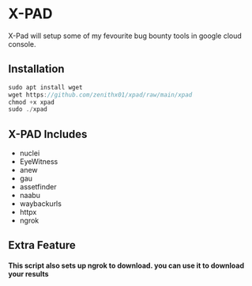 
# X-PAD

X-Pad will setup some of my fevourite bug bounty tools in google cloud console. 


## Installation

```javascript
sudo apt install wget
wget https://github.com/zenithx01/xpad/raw/main/xpad
chmod +x xpad
sudo ./xpad
```


## X-PAD Includes

- nuclei
- EyeWitness
- anew
- gau
- assetfinder
- naabu
- waybackurls
- httpx
- ngrok



## Extra Feature

#### This script also sets up ngrok to download. you can use it to download your results 

